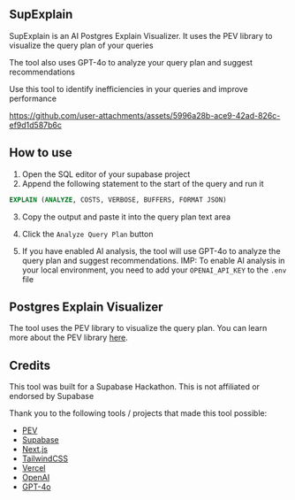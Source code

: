 ## SupExplain

SupExplain is an AI Postgres Explain Visualizer. It uses the PEV library to visualize the query plan of your queries

The tool also uses GPT-4o to analyze your query plan and suggest recommendations

Use this tool to identify inefficiencies in your queries and improve performance

https://github.com/user-attachments/assets/5996a28b-ace9-42ad-826c-ef9d1d587b6c


## How to use

1. Open the SQL editor of your supabase project
2. Append the following statement to the start of the query and run it

```sql
EXPLAIN (ANALYZE, COSTS, VERBOSE, BUFFERS, FORMAT JSON)
```

3. Copy the output and paste it into the query plan text area
4. Click the `Analyze Query Plan` button

5. If you have enabled AI analysis, the tool will use GPT-4o to analyze the query plan and suggest recommendations. IMP: To enable AI analysis in your local environment, you need to add your `OPENAI_API_KEY` to the `.env` file


## Postgres Explain Visualizer

The tool uses the PEV library to visualize the query plan. You can learn more about the PEV library [here](https://github.com/dalibo/pev2).


## Credits

This tool was built for a Supabase Hackathon. This is not affiliated or endorsed by Supabase

Thank you to the following tools / projects that made this tool possible:

- [PEV](https://github.com/dalibo/pev2)
- [Supabase](https://supabase.com)
- [Next.js](https://nextjs.org)
- [TailwindCSS](https://tailwindcss.com)
- [Vercel](https://vercel.com)
- [OpenAI](https://openai.com)
- [GPT-4o](https://platform.openai.com/docs/models/gpt-4o)
